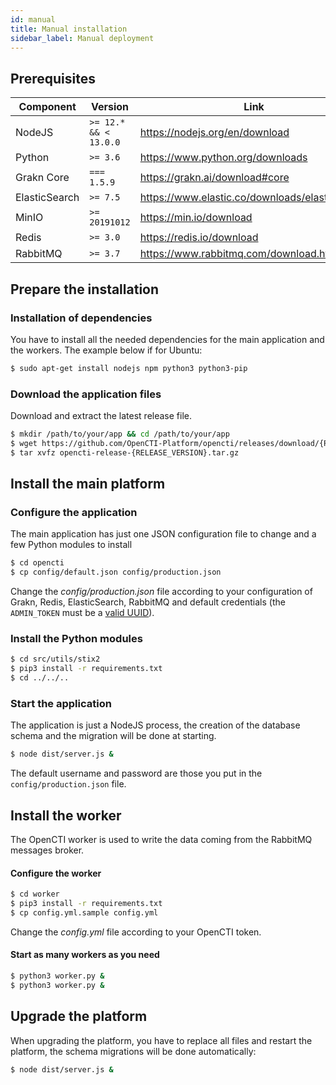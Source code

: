 ```yaml
---
id: manual
title: Manual installation
sidebar_label: Manual deployment
---
```


## Prerequisites

| Component     | Version               | Link                                                      |
| ------------- |-----------------------| ----------------------------------------------------------|
| NodeJS        | `>= 12.* && < 13.0.0` | https://nodejs.org/en/download                            |
| Python        | `>= 3.6`              | https://www.python.org/downloads                          |
| Grakn Core    | `=== 1.5.9`           | https://grakn.ai/download#core                            |
| ElasticSearch | `>= 7.5`              | https://www.elastic.co/downloads/elasticsearch            |
| MinIO         | `>= 20191012`         | https://min.io/download                                   |
| Redis         | `>= 3.0`              | https://redis.io/download                                 |
| RabbitMQ      | `>= 3.7`              | https://www.rabbitmq.com/download.html                    |

## Prepare the installation

### Installation of dependencies

You have to install all the needed dependencies for the main application and the workers. The example below if for Ubuntu:

```bash
$ sudo apt-get install nodejs npm python3 python3-pip 
```

### Download the application files

Download and extract the latest release file.

```bash
$ mkdir /path/to/your/app && cd /path/to/your/app
$ wget https://github.com/OpenCTI-Platform/opencti/releases/download/{RELEASE_VERSION}/opencti-release-{RELEASE_VERSION}.tar.gz
$ tar xvfz opencti-release-{RELEASE_VERSION}.tar.gz
```

## Install the main platform

### Configure the application

The main application has just one JSON configuration file to change and a few Python modules to install

```bash
$ cd opencti
$ cp config/default.json config/production.json
```

Change the *config/production.json* file according to your configuration of Grakn, Redis, ElasticSearch, RabbitMQ and default credentials (the `ADMIN_TOKEN` must be a [valid UUID](https://www.uuidgenerator.net/)).

### Install the Python modules
```bash
$ cd src/utils/stix2
$ pip3 install -r requirements.txt
$ cd ../../..
```

### Start the application

The application is just a NodeJS process, the creation of the database schema and the migration will be done at starting.

```bash
$ node dist/server.js &
```

The default username and password are those you put in the `config/production.json` file.

## Install the worker

The OpenCTI worker is used to write the data coming from the RabbitMQ messages broker.

#### Configure the worker

```bash
$ cd worker
$ pip3 install -r requirements.txt
$ cp config.yml.sample config.yml
```

Change the *config.yml* file according to your OpenCTI token.

#### Start as many workers as you need
```bash
$ python3 worker.py &
$ python3 worker.py &
```

## Upgrade the platform

When upgrading the platform, you have to replace all files and restart the platform, the schema migrations will be done automatically:

```bash
$ node dist/server.js &
```